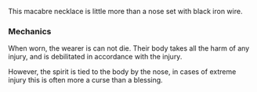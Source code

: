 This macabre necklace is little more than a nose set with black iron wire.

### Mechanics

When worn, the wearer is can not die. Their body takes all the harm of any injury, and is debilitated in accordance with the injury.

However, the spirit is tied to the body by the nose, in cases of extreme injury this is often more a curse than a blessing.